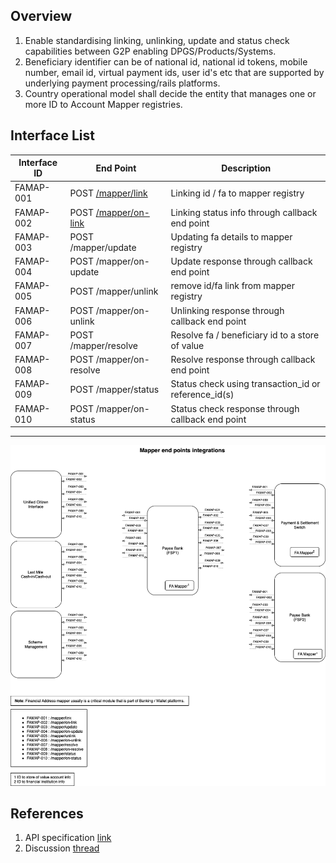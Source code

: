 ## Overview
1. Enable standardising linking, unlinking, update and status check capabilities between G2P enabling DPGS/Products/Systems.
2. Beneficiary identifier can be of national id, national id tokens, mobile number, email id, virtual payment ids, user id's etc that are supported by underlying payment processing/rails platforms. <br>
3. Country operational model shall decide the entity that manages one or more ID to Account Mapper registries.

## Interface List

| Interface ID | End Point | Description | 
| ------------ | --------- | ----------- |
| FAMAP-001 | POST [/mapper/link](https://g2p-connect.github.io/specs/dist/g2p-mapper.html#tag/1.-Financial-Address-Mapper-LinkingUnlinking/operation/post_g2p_mapper_link) | Linking id / fa to mapper registry | 
| FAMAP-002 | POST [/mapper/on-link](https://g2p-connect.github.io/specs/dist/g2p-mapper.html#tag/1.-Financial-Address-Mapper-LinkingUnlinking/operation/post_g2p_mapper_on-link) | Linking status info through callback end point | 
| FAMAP-003 | POST /mapper/update | Updating fa details to mapper registry|
| FAMAP-004 | POST /mapper/on-update | Update response through callback end point |
| FAMAP-005 | POST /mapper/unlink | remove id/fa link from mapper registry | 
| FAMAP-006 | POST /mapper/on-unlink | Unlinking response through callback end point | 
| FAMAP-007 | POST /mapper/resolve | Resolve fa / beneficiary id to a store of value | 
| FAMAP-008 | POST /mapper/on-resolve | Resolve response through callback end point | 
| FAMAP-009 | POST /mapper/status | Status check using transaction_id or reference_id(s) | 
| FAMAP-010 | POST /mapper/on-status | Status check response through callback end point | 


***

![](./images/draw.io/interface-mapper.drawio.png)

## References
1. API specification [link](https://g2p-connect.github.io/specs/dist/g2p-mapper.html)
2. Discussion [thread](https://github.com/G2P-Connect/.github/discussions)